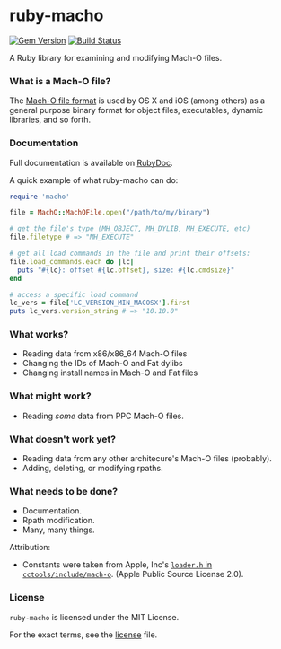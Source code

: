 ruby-macho
================

[![Gem Version](https://badge.fury.io/rb/ruby-macho.svg)](http://badge.fury.io/rb/ruby-macho)
[![Build Status](https://travis-ci.org/Homebrew/ruby-macho.svg?branch=master)](https://travis-ci.org/Homebrew/ruby-macho)

A Ruby library for examining and modifying Mach-O files.

### What is a Mach-O file?

The [Mach-O file format](https://en.wikipedia.org/wiki/Mach-O) is used by OS X
and iOS (among others) as a general purpose binary format for object files,
executables, dynamic libraries, and so forth.

### Documentation

Full documentation is available on [RubyDoc](http://www.rubydoc.info/gems/ruby-macho/).

A quick example of what ruby-macho can do:

```ruby
require 'macho'

file = MachO::MachOFile.open("/path/to/my/binary")

# get the file's type (MH_OBJECT, MH_DYLIB, MH_EXECUTE, etc)
file.filetype # => "MH_EXECUTE"

# get all load commands in the file and print their offsets:
file.load_commands.each do |lc|
  puts "#{lc}: offset #{lc.offset}, size: #{lc.cmdsize}"
end

# access a specific load command
lc_vers = file['LC_VERSION_MIN_MACOSX'].first
puts lc_vers.version_string # => "10.10.0"
```

### What works?

* Reading data from x86/x86_64 Mach-O files
* Changing the IDs of Mach-O and Fat dylibs
* Changing install names in Mach-O and Fat files

### What might work?

* Reading *some* data from PPC Mach-O files.

### What doesn't work yet?

* Reading data from any other architecure's Mach-O files (probably).
* Adding, deleting, or modifying rpaths.

### What needs to be done?

* Documentation.
* Rpath modification.
* Many, many things.

Attribution:

* Constants were taken from Apple, Inc's
[`loader.h` in `cctools/include/mach-o`](http://www.opensource.apple.com/source/cctools/cctools-870/include/mach-o/loader.h).
(Apple Public Source License 2.0).

### License

`ruby-macho` is licensed under the MIT License.

For the exact terms, see the [license](LICENSE) file.
